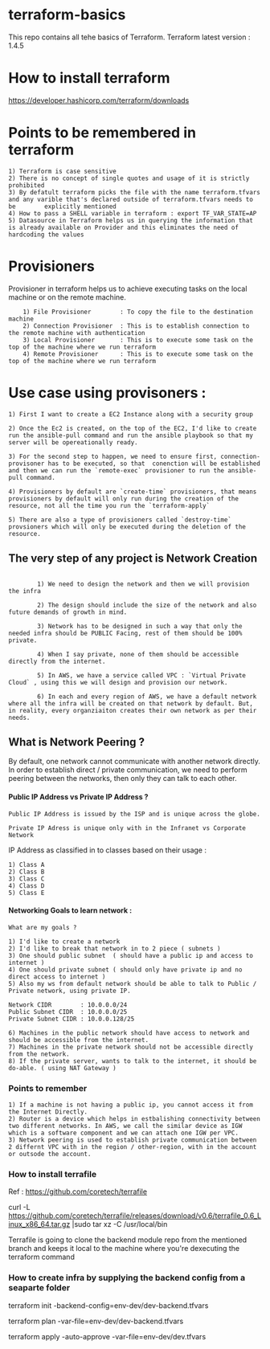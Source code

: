 # terraform-basics

This repo contains all tehe basics of Terraform.
Terraform latest version : 1.4.5

# How to install terraform

https://developer.hashicorp.com/terraform/downloads

# Points to be remembered in terraform

    1) Terraform is case sensitive 
    2) There is no concept of single quotes and usage of it is strictly prohibited
    3) By defatult terraform picks the file with the name terraform.tfvars and any varible that's declared outside of terraform.tfvars needs to be        explicitly mentioned
    4) How to pass a SHELL variable in terraform : export TF_VAR_STATE=AP
    5) Datasource in Terraform helps us in querying the information that is already available on Provider and this eliminates the need of hardcoding the values


# Provisioners

Provisioner in terraform helps us to achieve executing tasks on the local machine or on the remote machine.


        1) File Provisioner        : To copy the file to the destination machine 
        2) Connection Provisioner  : This is to establish connection to the remote machine with authentication
        3) Local Provisioner       : This is to execute some task on the top of the machine where we run terraform
        4) Remote Provisioner      : This is to execute some task on the top of the machine where we run terraform


# Use case using provisoners :

    1) First I want to create a EC2 Instance along with a security group

    2) Once the Ec2 is created, on the top of the EC2, I'd like to create run the ansible-pull command and run the ansible playbook so that my server will be opereationally ready.

    3) For the second step to happen, we need to ensure first, connection-provisoner has to be executed, so that  conenction will be established and then we can run the `remote-exec` provisioner to run the ansible-pull command.

    4) Provisioners by default are `create-time` provisioners, that means provisioners by default will only run during the creation of the resource, not all the time you run the `terraform-apply`

    5) There are also a type of provisioners called `destroy-time` provsioners which will only be executed during the deletion of the resource.

##  The very step of any project is Network Creation
````

        1) We need to design the network and then we will provision the infra 

        2) The design should include the size of the network and also future demands of growth in mind.

        3) Network has to be designed in such a way that only the needed infra should be PUBLIC Facing, rest of them should be 100% private.

        4) When I say private, none of them should be accessible directly from the internet.

        5) In AWS, we have a service called VPC : `Virtual Private Cloud` , using this we will design and provision our network.

        6) In each and every region of AWS, we have a default network where all the infra will be created on that network by default. But, in reality, every organziaiton creates their own network as per their needs.
````

##   What is Network Peering ?

By default, one network cannot communicate with another network directly. In order to establish direct / private communication, we need to perform peering between the networks, then only they can talk to each other.

#### Public IP Address vs Private IP Address ?

    Public IP Address is issued by the ISP and is unique across the globe.

    Private IP Adress is unique only with in the Infranet vs Corporate Network 


IP Address as classified in to classes based on their usage :

    1) Class A
    2) Class B
    3) Class C
    4) Class D
    5) Class E


#### Networking Goals to learn network :

    What are my goals ?

    1) I'd like to create a network 
    2) I'd like to break that network in to 2 piece ( subnets )
    3) One should public subnet  ( should have a public ip and access to internet )
    4) One should private subnet ( should only have private ip and no direct access to internet )
    5) Also my ws from default network should be able to talk to Public / Private network, using private IP.

    Network CIDR        : 10.0.0.0/24 
    Public Subnet CIDR  : 10.0.0.0/25
    Private Subnet CIDR : 10.0.0.128/25

    6) Machines in the public network should have access to network and should be accessible from the internet.
    7) Machines in the private network should not be accessible directly from the network.
    8) If the private server, wants to talk to the internet, it should be do-able. ( using NAT Gateway )


### Points to remember

    1) If a machine is not having a public ip, you cannot access it from the Internet Directly.
    2) Router is a device which helps in estbalishing connectivity between two different networks. In AWS, we call the similar device as IGW which is a software component and we can attach one IGW per VPC.
    3) Network peering is used to establish private communication between 2 differnt VPC with in the region / other-region, with in the account or outsode the account.

### How to install terrafile

Ref : https://github.com/coretech/terrafile

curl -L https://github.com/coretech/terrafile/releases/download/v0.6/terrafile_0.6_Linux_x86_64.tar.gz |sudo  tar xz -C /usr/local/bin

Terrafile is going to clone the backend module repo from the mentioned branch and keeps it local to the machine where you're dexecuting the terraform command


### How to create infra by supplying the backend config from a seaparte folder

terraform init -backend-config=env-dev/dev-backend.tfvars

terraform plan -var-file=env-dev/dev-backend.tfvars

terraform apply -auto-approve -var-file=env-dev/dev.tfvars